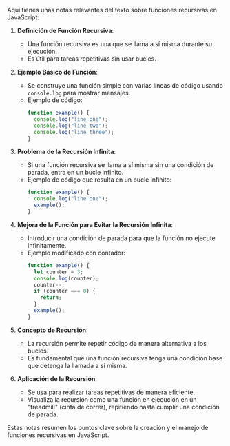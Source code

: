 Aquí tienes unas notas relevantes del texto sobre funciones recursivas en JavaScript:

1. **Definición de Función Recursiva**:
   - Una función recursiva es una que se llama a sí misma durante su ejecución.
   - Es útil para tareas repetitivas sin usar bucles.

2. **Ejemplo Básico de Función**:
   - Se construye una función simple con varias líneas de código usando `console.log` para mostrar mensajes.
   - Ejemplo de código:
     ```javascript
     function example() {
       console.log("line one");
       console.log("line two");
       console.log("line three");
     }
     ```

3. **Problema de la Recursión Infinita**:
   - Si una función recursiva se llama a sí misma sin una condición de parada, entra en un bucle infinito.
   - Ejemplo de código que resulta en un bucle infinito:
     ```javascript
     function example() {
       console.log("line one");
       example();
     }
     ```

4. **Mejora de la Función para Evitar la Recursión Infinita**:
   - Introducir una condición de parada para que la función no ejecute infinitamente.
   - Ejemplo modificado con contador:
     ```javascript
     function example() {
       let counter = 3;
       console.log(counter);
       counter--;
       if (counter === 0) {
         return;
       }
       example();
     }
     ```

5. **Concepto de Recursión**:
   - La recursión permite repetir código de manera alternativa a los bucles.
   - Es fundamental que una función recursiva tenga una condición base que detenga la llamada a sí misma.

6. **Aplicación de la Recursión**:
   - Se usa para realizar tareas repetitivas de manera eficiente.
   - Visualiza la recursión como una función en ejecución en un "treadmill" (cinta de correr), repitiendo hasta cumplir una condición de parada.

Estas notas resumen los puntos clave sobre la creación y el manejo de funciones recursivas en JavaScript.